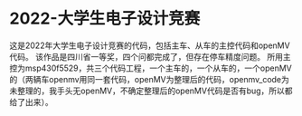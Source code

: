 # 2022-大学生电子设计竞赛
这是2022年大学生电子设计竞赛的代码，包括主车、从车的主控代码和openMV代码。
该作品是四川省一等奖，四个问都完成了，但存在停车精度问题。
所用主控为msp430f5529，共三个代码工程，一个主车的，一个从车的，一个openMV的（两辆车openmv用同一套代码，openMV为整理后的代码，openmv_code为未整理的，我手头无openMV，不确定整理后的openMV代码是否有bug，所以都给了出来）。
